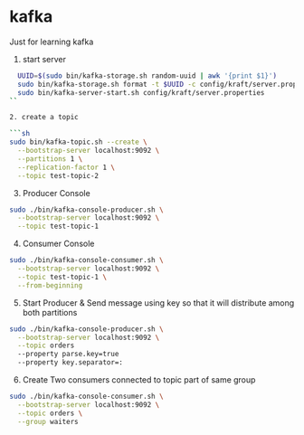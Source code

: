 # kafka

Just for learning kafka

1. start server

```sh
  UUID=$(sudo bin/kafka-storage.sh random-uuid | awk '{print $1}') 
  sudo bin/kafka-storage.sh format -t $UUID -c config/kraft/server.properties 
  sudo bin/kafka-server-start.sh config/kraft/server.properties
``

2. create a topic

```sh
sudo bin/kafka-topic.sh --create \
  --bootstrap-server localhost:9092 \
  --partitions 1 \
  --replication-factor 1 \
  --topic test-topic-2 
```

3. Producer Console

```sh
sudo ./bin/kafka-console-producer.sh \
  --bootstrap-server localhost:9092 \
  --topic test-topic-1
```

4. Consumer Console

```sh
sudo ./bin/kafka-console-consumer.sh \
  --bootstrap-server localhost:9092 \
  --topic test-topic-1 \
  --from-beginning
```

5. Start Producer & Send message using key so that it will distribute among both partitions 
   
```sh
sudo ./bin/kafka-console-producer.sh \
  --bootstrap-server localhost:9092 \
  --topic orders 
  --property parse.key=true
  --property key.separator=:
```

6. Create Two consumers connected to topic part of same group

```sh
sudo ./bin/kafka-console-consumer.sh \
  --bootstrap-server localhost:9092 \
  --topic orders \
  --group waiters
```
